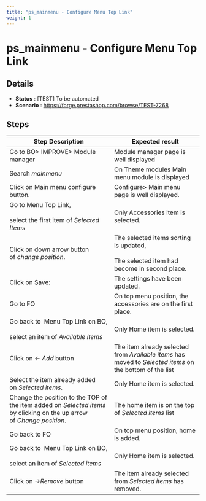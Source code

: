 ```yaml
---
title: "ps_mainmenu - Configure Menu Top Link"
weight: 1
---
```


# ps_mainmenu - Configure Menu Top Link
## Details
* **Status** : [TEST] To be automated
* **Scenario** : https://forge.prestashop.com/browse/TEST-7268

## Steps
| Step Description | Expected result |
| ----- | ----- |
| Go to BO> IMPROVE> Module manager | Module manager page is well displayed |
| Search *mainmenu* | On Theme modules Main menu module is displayed |
| Click on Main menu configure button. | Configure> Main menu page is well displayed. |
| Go to Menu Top Link,<br><br>select the first item of *Selected Items* | Only Accessories item is selected. |
| Click on down arrow button of *change position*. | The selected items sorting is updated,<br><br>The selected item had become in second place. |
| Click on Save: | The settings have been updated. |
| Go to FO | On top menu position, the accessories are on the first place. |
| Go back to  Menu Top Link on BO,<br><br>select an item of *Available items* | Only Home item is selected. |
| Click on *<- Add* button | The item already selected from *Available items* has moved to *Selected items* on the bottom of the list |
| Select the item already added on *Selected items*. | Only Home item is selected. |
| Change the position to the TOP of the item added on *Selected items* by clicking on the up arrow of *Change position*. | The home item is on the top of *Selected items* list |
| Go back to FO | On top menu position, home is added. |
| Go back to  Menu Top Link on BO,<br><br>select an item of *Selected items* | Only Home item is selected. |
| Click on *->Remove* button | The item already selected from *Selected items* has removed. |

